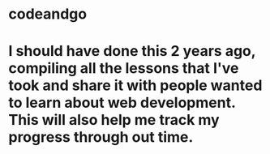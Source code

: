 # codeandgo

# I should have done this 2 years ago, compiling all the lessons that I've took and share it with people wanted to learn about web development. This will also help me track my progress through out time.

